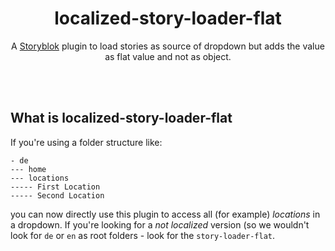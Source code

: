 <p align="center">
  <h1 align="center">localized-story-loader-flat</h1>
  <p align="center">A <a href="https://www.storyblok.com" target="_blank">Storyblok</a> plugin to load stories as source of dropdown but adds the value as flat value and not as object.</p>
</p>
<br><br>

## What is localized-story-loader-flat
If you're using a folder structure like:
```
- de
--- home
--- locations
----- First Location
----- Second Location
```
you can now directly use this plugin to access all (for example) *locations* in a dropdown. If you're looking for a *not localized* version (so we wouldn't look for `de` or `en` as root folders - look for the `story-loader-flat`.

